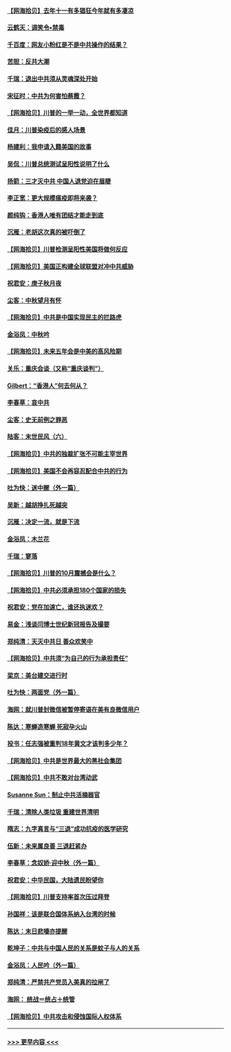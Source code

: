 #### [【网海拾贝】去年十一有多猖狂今年就有多凄凉](../pages/nsc993/n12463649.md?t=10101102) 
#### [云鹤天：调笑令▪禁毒](../pages/nsc993/n12462975.md?t=10101102) 
#### [千百度：网友小粉红是不是中共操作的结果？](../pages/nsc993/n12461025.md?t=10101102) 
#### [苦胆：反共大潮](../pages/nsc993/n12459469.md?t=10101102) 
#### [千瑞：退出中共须从灵魂深处开始](../pages/nsc993/n12459437.md?t=10101102) 
#### [宋征时：中共为何害怕蔡霞？](../pages/nsc993/n12459097.md?t=10101102) 
#### [【网海拾贝】川普的一举一动，全世界都知道](../pages/nsc993/n12458825.md?t=10101102) 
#### [佳月：川普染疫后的感人场景](../pages/nsc993/n12456994.md?t=10101102) 
#### [杨建利：我申请入籍美国的故事](../pages/nsc993/n12455635.md?t=10101102) 
#### [吴侃：川普总统测试呈阳性说明了什么](../pages/nsc993/n12451869.md?t=10101102) 
#### [扬箭：三才灭中共 中国人退党迫在眉睫](../pages/nsc993/n12451842.md?t=10101102) 
#### [李正宽：更大规模瘟疫即将来袭？](../pages/nsc993/n12451455.md?t=10101102) 
#### [颜纯钩：香港人唯有团结才能走到底](../pages/nsc993/n12450870.md?t=10101102) 
#### [沉雁：老胡这次真的被吓倒了](../pages/nsc993/n12449796.md?t=10101102) 
#### [【网海拾贝】川普检测呈阳性美国将做何反应](../pages/nsc993/n12449042.md?t=10101102) 
#### [【网海拾贝】美国正构建全球联盟对冲中共威胁](../pages/nsc993/n12446580.md?t=10101102) 
#### [祝君安：庚子秋月夜](../pages/nsc993/n12445870.md?t=10101102) 
#### [尘客：中秋望月有怀](../pages/nsc993/n12444632.md?t=10101102) 
#### [【网海拾贝】中共是中国实现民主的拦路虎](../pages/nsc993/n12443573.md?t=10101102) 
#### [金浴凤：中秋吟](../pages/nsc993/n12441773.md?t=10101102) 
#### [【网海拾贝】未来五年会是中美的高风险期](../pages/nsc993/n12440760.md?t=10101102) 
#### [关乐：重庆会谈（又称“重庆谈判”）](../pages/nsc993/n12437525.md?t=10101102) 
#### [Gilbert：“香港人”何去何从？](../pages/nsc993/n12435894.md?t=10101102) 
#### [李春草：哀中共](../pages/nsc993/n12435874.md?t=10101102) 
#### [尘客：史无前例之罪恶](../pages/nsc993/n12435762.md?t=10101102) 
#### [陆客：末世民风（六）](../pages/nsc993/n12435354.md?t=10101102) 
#### [【网海拾贝】中共的独裁扩张不可能主宰世界](../pages/nsc993/n12435151.md?t=10101102) 
#### [【网海拾贝】美国不会再容忍配合中共的行为](../pages/nsc993/n12433808.md?t=10101102) 
#### [吐为快：迷中醒（外一篇）](../pages/nsc993/n12433585.md?t=10101102) 
#### [吴新：越胡挣扎死越突](../pages/nsc993/n12433562.md?t=10101102) 
#### [沉雁：决定一流，就是下流](../pages/nsc993/n12432128.md?t=10101102) 
#### [金浴凤：木兰花](../pages/nsc993/n12432124.md?t=10101102) 
#### [千瑞：寥落](../pages/nsc993/n12432071.md?t=10101102) 
#### [【网海拾贝】川普的10月震撼会是什么？](../pages/nsc993/n12431624.md?t=10101102) 
#### [【网海拾贝】中共必须承担180个国家的损失](../pages/nsc993/n12428893.md?t=10101102) 
#### [祝君安：党在加速亡，谁还执迷欢？](../pages/nsc993/n12428652.md?t=10101102) 
#### [易金：浅谈闫博士世纪新冠报告及撮要](../pages/nsc993/n12426822.md?t=10101102) 
#### [郑纯清：天灭中共日 善众欢笑中](../pages/nsc993/n12426784.md?t=10101102) 
#### [【网海拾贝】中共须“为自己的行为承担责任”](../pages/nsc993/n12426067.md?t=10101102) 
#### [梁京：美台建交进行时](../pages/nsc993/n12424066.md?t=10101102) 
#### [吐为快：两面党（外一篇）](../pages/nsc993/n12424043.md?t=10101102) 
#### [海网：就川普封微信被暂停寄语在美有良微信用户](../pages/nsc993/n12424021.md?t=10101102) 
#### [陈达：寒蝉造寒蝉 死寂孕火山](../pages/nsc993/n12423958.md?t=10101102) 
#### [投书：任志强被重判18年黄文才该判多少年？](../pages/nsc993/n12423672.md?t=10101102) 
#### [【网海拾贝】中共是世界最大的黑社会集团](../pages/nsc993/n12423543.md?t=10101102) 
#### [【网海拾贝】中共不敢对台湾动武](../pages/nsc993/n12421418.md?t=10101102) 
#### [Susanne Sun：制止中共活摘器官](../pages/nsc993/n12419654.md?t=10101102) 
#### [千瑞：清除人类垃圾 重建世界清明](../pages/nsc993/n12419414.md?t=10101102) 
#### [隋志：九字真言与“三退”成功抗疫的医学研究](../pages/nsc993/n12419248.md?t=10101102) 
#### [伍新：未来属良善 三退赶紧办](../pages/nsc993/n12418496.md?t=10101102) 
#### [李春草：念奴娇·迎中秋（外一篇）](../pages/nsc993/n12418465.md?t=10101102) 
#### [祝君安：中华民国，大陆遗民盼望你](../pages/nsc993/n12418089.md?t=10101102) 
#### [【网海拾贝】川普支持率首次压过拜登](../pages/nsc993/n12418050.md?t=10101102) 
#### [孙国祥：该是联合国体系纳入台湾的时候](../pages/nsc993/n12417369.md?t=10101102) 
#### [陈达：末日悲嚎亦提醒](../pages/nsc993/n12416736.md?t=10101102) 
#### [乾坤子：中共与中国人民的关系是蚊子与人的关系](../pages/nsc993/n12416632.md?t=10101102) 
#### [金浴凤：人民吟（外一篇）](../pages/nsc993/n12416567.md?t=10101102) 
#### [郑纯清：严禁共产党员入美真的拉闸了](../pages/nsc993/n12416550.md?t=10101102) 
#### [海网： 统战＝统占＋统管](../pages/nsc993/n12416404.md?t=10101102) 
#### [【网海拾贝】中共攻击和侵蚀国际人权体系](../pages/nsc993/n12416250.md?t=10101102) 

----
#### [ >>> 更早内容 <<< ](../indexes/nsc993-earlier.md)
